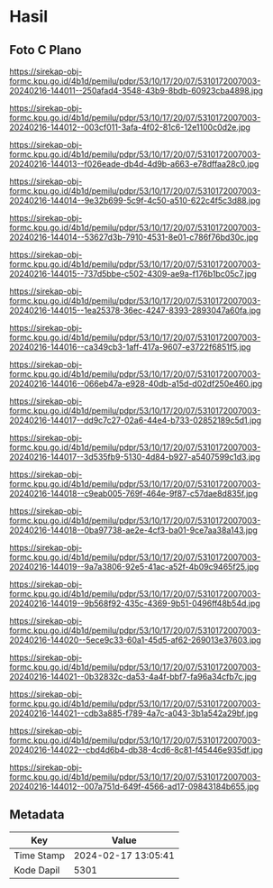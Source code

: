 # Hasil

## Foto C Plano

https://sirekap-obj-formc.kpu.go.id/4b1d/pemilu/pdpr/53/10/17/20/07/5310172007003-20240216-144011--250afad4-3548-43b9-8bdb-60923cba4898.jpg

https://sirekap-obj-formc.kpu.go.id/4b1d/pemilu/pdpr/53/10/17/20/07/5310172007003-20240216-144012--003cf011-3afa-4f02-81c6-12e1100c0d2e.jpg

https://sirekap-obj-formc.kpu.go.id/4b1d/pemilu/pdpr/53/10/17/20/07/5310172007003-20240216-144013--f026eade-db4d-4d9b-a663-e78dffaa28c0.jpg

https://sirekap-obj-formc.kpu.go.id/4b1d/pemilu/pdpr/53/10/17/20/07/5310172007003-20240216-144014--9e32b699-5c9f-4c50-a510-622c4f5c3d88.jpg

https://sirekap-obj-formc.kpu.go.id/4b1d/pemilu/pdpr/53/10/17/20/07/5310172007003-20240216-144014--53627d3b-7910-4531-8e01-c786f76bd30c.jpg

https://sirekap-obj-formc.kpu.go.id/4b1d/pemilu/pdpr/53/10/17/20/07/5310172007003-20240216-144015--737d5bbe-c502-4309-ae9a-f176b1bc05c7.jpg

https://sirekap-obj-formc.kpu.go.id/4b1d/pemilu/pdpr/53/10/17/20/07/5310172007003-20240216-144015--1ea25378-36ec-4247-8393-2893047a60fa.jpg

https://sirekap-obj-formc.kpu.go.id/4b1d/pemilu/pdpr/53/10/17/20/07/5310172007003-20240216-144016--ca349cb3-1aff-417a-9607-e3722f6851f5.jpg

https://sirekap-obj-formc.kpu.go.id/4b1d/pemilu/pdpr/53/10/17/20/07/5310172007003-20240216-144016--066eb47a-e928-40db-a15d-d02df250e460.jpg

https://sirekap-obj-formc.kpu.go.id/4b1d/pemilu/pdpr/53/10/17/20/07/5310172007003-20240216-144017--dd9c7c27-02a6-44e4-b733-02852189c5d1.jpg

https://sirekap-obj-formc.kpu.go.id/4b1d/pemilu/pdpr/53/10/17/20/07/5310172007003-20240216-144017--3d535fb9-5130-4d84-b927-a5407599c1d3.jpg

https://sirekap-obj-formc.kpu.go.id/4b1d/pemilu/pdpr/53/10/17/20/07/5310172007003-20240216-144018--c9eab005-769f-464e-9f87-c57dae8d835f.jpg

https://sirekap-obj-formc.kpu.go.id/4b1d/pemilu/pdpr/53/10/17/20/07/5310172007003-20240216-144018--0ba97738-ae2e-4cf3-ba01-9ce7aa38a143.jpg

https://sirekap-obj-formc.kpu.go.id/4b1d/pemilu/pdpr/53/10/17/20/07/5310172007003-20240216-144019--9a7a3806-92e5-41ac-a52f-4b09c9465f25.jpg

https://sirekap-obj-formc.kpu.go.id/4b1d/pemilu/pdpr/53/10/17/20/07/5310172007003-20240216-144019--9b568f92-435c-4369-9b51-0496ff48b54d.jpg

https://sirekap-obj-formc.kpu.go.id/4b1d/pemilu/pdpr/53/10/17/20/07/5310172007003-20240216-144020--5ece9c33-60a1-45d5-af62-269013e37603.jpg

https://sirekap-obj-formc.kpu.go.id/4b1d/pemilu/pdpr/53/10/17/20/07/5310172007003-20240216-144021--0b32832c-da53-4a4f-bbf7-fa96a34cfb7c.jpg

https://sirekap-obj-formc.kpu.go.id/4b1d/pemilu/pdpr/53/10/17/20/07/5310172007003-20240216-144021--cdb3a885-f789-4a7c-a043-3b1a542a29bf.jpg

https://sirekap-obj-formc.kpu.go.id/4b1d/pemilu/pdpr/53/10/17/20/07/5310172007003-20240216-144022--cbd4d6b4-db38-4cd6-8c81-f45446e935df.jpg

https://sirekap-obj-formc.kpu.go.id/4b1d/pemilu/pdpr/53/10/17/20/07/5310172007003-20240216-144012--007a751d-649f-4566-ad17-09843184b655.jpg


## Metadata

| Key        | Value               |
| ---------- | ------------------- |
| Time Stamp | 2024-02-17 13:05:41 |
| Kode Dapil | 5301                |



